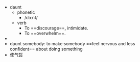 - daunt
	- phonetic
		- /dɔːnt/
	- verb
		- To ==discourage==, intimidate.
		- To ==overwhelm==.
-
- daunt somebody: to make somebody ==feel nervous and less confident== about doing something
- 使气馁